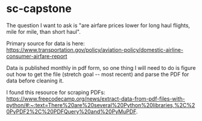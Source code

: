 # sc-capstone

The question I want to ask is "are airfare prices lower for long haul flights, mile for mile, than short haul".

Primary source for data is here:  https://www.transportation.gov/policy/aviation-policy/domestic-airline-consumer-airfare-report

Data is published monthly in pdf form, so one thing I will need to do is figure out how to get the file (stretch goal -- most recent) and parse the PDF for data before cleaning it.

I found this resource for scraping PDFs:
https://www.freecodecamp.org/news/extract-data-from-pdf-files-with-python/#:~:text=There%20are%20several%20Python%20libraries,%2C%20PyPDF2%2C%20PDFQuery%20and%20PyMuPDF.